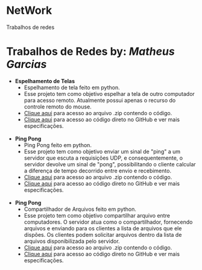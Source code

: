# NetWork
Trabalhos de redes

<h1> Trabalhos de Redes by: <i>Matheus Garcias</i></h1>
<ol>

  <li type='disc'>
  <b>Espelhamento de Telas</b>
    <ol>
      <li type='disc'>
        Espelhamento de tela feito em python. </br>
        <li type='disc'>
          Esse projeto tem como objetivo espelhar a tela de outro computador para acesso remoto. Atualmente possui apenas o recurso do controle remoto do mouse. </br>
        </li>
        <li type='disc'>
          <a href='https://github.com/Uberraschung/NetWork/raw/master/Espelhamento%20de%20Tela%20-%20Mouse.zip'>Clique aqui</a> para acesso ao arquivo .zip contendo o código.
        </li>
        <li type='disc'>
          <a href='https://github.com/Uberraschung/NetWork/tree/master/Espelhamento%20de%20Tela%20-%20Mouse'>Clique aqui</a> para acesso ao código direto no GitHub e ver mais especificações.
        </li>
      </li>
    </ol>
  </li>
  </br>
  <li type='disc'>
    <b>Ping Pong</b>
    <ol>
      <li type='disc'>
        Ping Pong feito em python. </br>
        <li type='disc'>
          Esse projeto tem como objetivo enviar um sinal de "ping" a um servidor que escuta a requisições UDP, e consequentemente, o servidor devolve um sinal de "pong", possibilitando o cliente calcular a diferença de tempo decorrido entre envio e recebimento. </br>
        </li>
        <li type='disc'>
          <a href='https://github.com/Uberraschung/NetWork/blob/master/Ping-Pong.zip'>Clique aqui</a> para acesso ao arquivo .zip contendo o código.
        </li>
        <li type='disc'>
          <a href='https://github.com/Uberraschung/NetWork/tree/master/Ping%20Pong'>Clique aqui</a> para acesso ao código direto no GitHub e ver mais especificações.
        </li>
      </li>
    </ol>
  </li>
  </br>
  <li type='disc'>
    <b>Ping Pong</b>
    <ol>
      <li type='disc'>
        Compartilhador de Arquivos feito em python. </br>
        <li type='disc'>
          Esse projeto tem como objetivo compartilhar arquivo entre computadores. O servidor atua como o compartilhador, fornecendo arquivos e enviando para os clientes a lista de arquivos que ele dispões. Os clientes podem solicitar arquivos dentro da lista de arquivos disponibilizada pelo servidor. </br>
        </li>
        <li type='disc'>
          <a href='https://github.com/Uberraschung/NetWork/blob/master/file_sharer.zip'>Clique aqui</a> para acesso ao arquivo .zip contendo o código.
        </li>
        <li type='disc'>
          <a href='https://github.com/Uberraschung/NetWork/tree/master/Compartilhador%20de%20Arquivos'>Clique aqui</a> para acesso ao código direto no GitHub e ver mais especificações.
        </li>
      </li>
    </ol>
  </li>

</ol>
